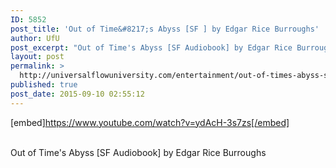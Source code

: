 ```yaml
---
ID: 5852
post_title: 'Out of Time&#8217;s Abyss [SF ] by Edgar Rice Burroughs'
author: UfU
post_excerpt: "Out of Time's Abyss [SF Audiobook] by Edgar Rice Burroughs"
layout: post
permalink: >
  http://universalflowuniversity.com/entertainment/out-of-times-abyss-sf-by-edgar-rice-burroughs/
published: true
post_date: 2015-09-10 02:55:12
---
```

[embed]https://www.youtube.com/watch?v=ydAcH-3s7zs[/embed]</br></br>
<p>Out of Time's Abyss [SF Audiobook] by Edgar Rice Burroughs</p>